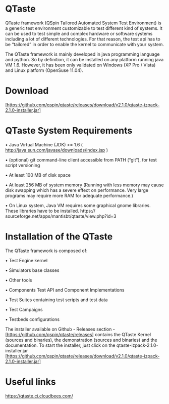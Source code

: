 QTaste
======

QTaste framework (QSpin Tailored Automated System Test Environment) is a generic test environment customizable to test
different kind of systems. It can be used to test simple and complex hardware or software systems including a lot of different
technologies. For that reason, the test api has to be “tailored” in order to enable the kernel to communicate with your system.


The QTaste framework is mainly developed in java programming language and python. So by definition, it can be installed
on any platform running java VM 1.6. However, it has been only validated on Windows (XP Pro / Vista) and Linux platform
(OpenSuse 11.04).

Download
========

[https://github.com/qspin/qtaste/releases/download/v2.1.0/qtaste-izpack-2.1.0-installer.jar]

QTaste System Requirements
==========================

• Java Virtual Machine (JDK) >= 1.6 ( http://java.sun.com/javase/downloads/index.jsp )

• (optional) git command-line client accessible from PATH (“git”), for test script versioning

• At least 100 MB of disk space

• At least 256 MB of system memory (Running with less memory may cause disk swapping which has a severe effect on
performance. Very large programs may require more RAM for adequate performance.)

• On Linux system, Java VM requires some graphical gnome libraries. These libraries have to be installed. https://
sourceforge.net/apps/mantisbt/qtaste/view.php?id=3

Installation of the QTaste
==========================

The QTaste framework is composed of:

• Test Engine kernel

• Simulators base classes

• Other tools

• Components Test API and Component Implementations

• Test Suites containing test scripts and test data

• Test Campaigns

• Testbeds configurations

The installer available on Github - Releases section  - [https://github.com/qspin/qtaste/releases] contains the QTaste Kernel (sources and
binaries), the demonstration (sources and binaries) and the documentation.
To start the installer, just click on the qtaste-izpack-2.1.0-installer.jar [https://github.com/qspin/qtaste/releases/download/v2.1.0/qtaste-izpack-2.1.0-installer.jar]

Useful links
============
https://qtaste.ci.cloudbees.com/
